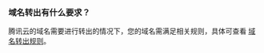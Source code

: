 ### 域名转出有什么要求？
腾讯云的域名需要进行转出的情况下，您的域名需满足相关规则，具体可查看 [域名转出规则](https://cloud.tencent.com/document/product/242/57743)。


